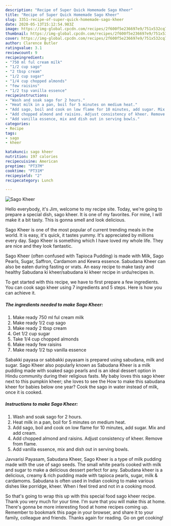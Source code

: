 ```yaml
---
description: "Recipe of Super Quick Homemade Sago Kheer"
title: "Recipe of Super Quick Homemade Sago Kheer"
slug: 3351-recipe-of-super-quick-homemade-sago-kheer
date: 2020-05-13T15:12:54.983Z
image: https://img-global.cpcdn.com/recipes/2f600f5e236697e9/751x532cq70/sago-kheer-recipe-main-photo.jpg
thumbnail: https://img-global.cpcdn.com/recipes/2f600f5e236697e9/751x532cq70/sago-kheer-recipe-main-photo.jpg
cover: https://img-global.cpcdn.com/recipes/2f600f5e236697e9/751x532cq70/sago-kheer-recipe-main-photo.jpg
author: Clarence Butler
ratingvalue: 3.1
reviewcount: 9
recipeingredient:
- "750 ml ful cream milk"
- "1/2 cup sago"
- "2 tbsp cream"
- "1/2 cup sugar"
- "1/4 cup chopped almonds"
- "few raisins"
- "1/2 tsp vanilla essence"
recipeinstructions:
- "Wash and soak sago for 2 hours."
- "Heat milk in a pan, boil for 5 minutes on medium heat."
- "Add sago, boil and cook on low flame for 10 minutes, add sugar. Mix and add cream."
- "Add chopped almond and raisins. Adjust consistency of kheer. Remove from flame."
- "Add vanilla essence, mix and dish out in serving bowls."
categories:
- Recipe
tags:
- sago
- kheer

katakunci: sago kheer 
nutrition: 197 calories
recipecuisine: American
preptime: "PT37M"
cooktime: "PT31M"
recipeyield: "2"
recipecategory: Lunch

---
```



![Sago Kheer](https://img-global.cpcdn.com/recipes/2f600f5e236697e9/751x532cq70/sago-kheer-recipe-main-photo.jpg)

Hello everybody, it's Jim, welcome to my recipe site. Today, we're going to prepare a special dish, sago kheer. It is one of my favorites. For mine, I will make it a bit tasty. This is gonna smell and look delicious.

Sago Kheer is one of the most popular of current trending meals in the world. It is easy, it's quick, it tastes yummy. It's appreciated by millions every day. Sago Kheer is something which I have loved my whole life. They are nice and they look fantastic.

Sago Kheer (often confused with Tapioca Pudding) is made with Milk, Sago Pearls, Sugar, Saffron, Cardamom and Kewra essence. Sabudana Kheer can also be eaten during fasting or vrats. An easy recipe to make tasty and healthy Sabudana ki kheer/sabudana ki kheer recipe in urdu/recipes in.


To get started with this recipe, we have to first prepare a few ingredients. You can cook sago kheer using 7 ingredients and 5 steps. Here is how you can achieve it.

<!--inarticleads1-->

##### The ingredients needed to make Sago Kheer:

1. Make ready 750 ml ful cream milk
1. Make ready 1/2 cup sago
1. Make ready 2 tbsp cream
1. Get 1/2 cup sugar
1. Take 1/4 cup chopped almonds
1. Make ready few raisins
1. Make ready 1/2 tsp vanilla essence


Sabakki payasa or sabbakki payasam is prepared using sabudana, milk and sugar. Sago Kheer also popularly known as Sabudana Kheer is a milk pudding made with soaked sago pearls and is an ideal dessert option in Hindu community during their religious fasts. My baby loves this sago kheer next to this pumpkin kheer; she loves to see the How to make this sabudana kheer for babies below one year? Cook the sago in water instead of milk, once it is cooked. 

<!--inarticleads2-->

##### Instructions to make Sago Kheer:

1. Wash and soak sago for 2 hours.
1. Heat milk in a pan, boil for 5 minutes on medium heat.
1. Add sago, boil and cook on low flame for 10 minutes, add sugar. Mix and add cream.
1. Add chopped almond and raisins. Adjust consistency of kheer. Remove from flame.
1. Add vanilla essence, mix and dish out in serving bowls.


Javvarisi Payasam, Sabudana Kheer, Sago Kheer is a type of milk pudding made with the use of sago seeds. The small white pearls cooked with milk and sugar to make a delicious dessert perfect for any. Sabudana kheer is a delicious, creamy &amp; rich pudding made with tapioca pearls, sugar, milk &amp; cardamoms. Sabudana is often used in Indian cooking to make various dishes like porridge, kheer. When i feel tired and not in a cooking mood. 

So that's going to wrap this up with this special food sago kheer recipe. Thank you very much for your time. I'm sure that you will make this at home. There's gonna be more interesting food at home recipes coming up. Remember to bookmark this page in your browser, and share it to your family, colleague and friends. Thanks again for reading. Go on get cooking!
